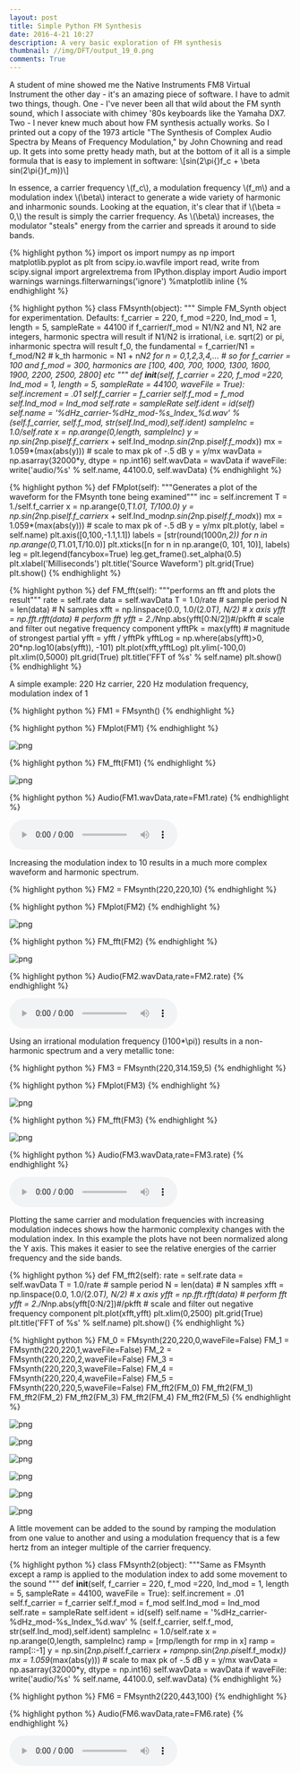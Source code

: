 ```yaml
---
layout: post
title: Simple Python FM Synthesis
date: 2016-4-21 10:27 
description: A very basic exploration of FM synthesis
thumbnail: //img/DFT/output_19_0.png
comments: True
---
```


<script src='https://cdn.mathjax.org/mathjax/latest/MathJax.js?config=TeX-AMS-MML_HTMLorMML'></script>
A student of mine showed me the Native Instruments FM8 Virtual Instrument the other day - it's an amazing piece of software. I have to admit two things, though. One - I've never been all that wild about the FM synth sound, which I associate with chimey '80s keyboards like the Yamaha DX7. Two - I never knew much about how FM synthesis actually works. So I printed out a copy of the 1973 article "The Synthesis of Complex Audio Spectra by Means of Frequency Modulation," by John Chowning and read up. It gets into some pretty heady math, but at the bottom of it all is a simple formula that is easy to implement in software: 
\\[sin(2\pi{}f_c + \beta sin(2\pi{}f_m))\\]

In essence, a carrier frequency \\(f_c\\), a modulation frequency \\(f_m\\) and a modulation index \\(\beta\\) interact to generate a wide variety of harmonic and inharmonic sounds. Looking at the equation, it's clear that if \\(\beta = 0,\\) the result is simply the carrier frequency. As \\(\beta\\) increases, the modulator "steals" energy from the carrier and spreads it around to side bands. 


{% highlight python %}
import os
import numpy as np
import matplotlib.pyplot as plt
from scipy.io.wavfile import read, write
from scipy.signal import argrelextrema
from IPython.display import Audio
import warnings
warnings.filterwarnings('ignore')
%matplotlib inline
{% endhighlight %}


{% highlight python %}
class FMsynth(object):
    """
    Simple FM_Synth object for experimentation.
    Defaults: f_carrier = 220, f_mod =220, Ind_mod = 1, length = 5, sampleRate = 44100
    if f_carrier/f_mod = N1/N2 and N1, N2 are integers, harmonic spectra will result
    if N1/N2 is irrational, i.e. sqrt(2) or pi, inharmonic spectra will result 
    f_0, the fundamental = f_carrier/N1 = f_mod/N2
    # k_th harmonic = N1 + n*N2 for n = 0,1,2,3,4,...
    # so for f_carrier = 100 and f_mod = 300, harmonics are [100, 400, 700, 1000, 1300, 1600, 1900, 2200, 2500, 2800] etc
    """
    def __init__(self, f_carrier = 220, f_mod =220, Ind_mod = 1, length = 5, sampleRate = 44100, waveFile = True):
        self.increment = .01
        self.f_carrier = f_carrier
        self.f_mod = f_mod
        self.Ind_mod = Ind_mod
        self.rate = sampleRate
        self.ident = id(self)
        self.name = '%dHz_carrier-%dHz_mod-%s_Index_%d.wav' % (self.f_carrier, self.f_mod, str(self.Ind_mod),self.ident)
        sampleInc = 1.0/self.rate
        x = np.arange(0,length, sampleInc)
        y = np.sin(2*np.pi*self.f_carrier*x + self.Ind_mod*np.sin(2*np.pi*self.f_mod*x))
        mx = 1.059*(max(abs(y))) # scale to max pk of -.5 dB
        y = y/mx
        wavData = np.asarray(32000*y, dtype = np.int16)
        self.wavData = wavData
        if waveFile:
            write('audio/%s' % self.name, 44100.0, self.wavData)
{% endhighlight %}


{% highlight python %}
    def FMplot(self):
        """Generates a plot of the waveform for the FMsynth tone being examined"""
        inc = self.increment
        T = 1./self.f_carrier
        x = np.arange(0,T*1.01, T/100.0)
        y = np.sin(2*np.pi*self.f_carrier*x + self.Ind_mod*np.sin(2*np.pi*self.f_mod*x))
        mx = 1.059*(max(abs(y))) # scale to max pk of -.5 dB
        y = y/mx
        plt.plot(y, label = self.name)
        plt.axis([0,100,-1.1,1.1])
        labels = [str(round(1000*n,2)) for n in np.arange(0,T*1.01,T/10.0)]
        plt.xticks([n for n in np.arange(0, 101, 10)], labels)
        leg = plt.legend(fancybox=True)
        leg.get_frame().set_alpha(0.5)
        plt.xlabel('Milliseconds')
        plt.title('Source Waveform')
        plt.grid(True)
        plt.show()
{% endhighlight %}


{% highlight python %}
    def FM_fft(self):
        """performs an fft and plots the result"""
        rate = self.rate
        data = self.wavData
        T = 1.0/rate # sample period
        N = len(data) # N samples
        xfft = np.linspace(0.0, 1.0/(2.0*T), N/2) # x axis
        yfft = np.fft.rfft(data) # perform fft
        yfft = 2./N*np.abs(yfft[0:N/2])#/pkfft # scale and filter out negative frequency component
        yfftPk = max(yfft) # magnitude of strongest partial
        yfft = yfft / yfftPk
        yfftLog = np.where(abs(yfft)>0, 20*np.log10(abs(yfft)), -101)
        plt.plot(xfft,yfftLog)
        plt.ylim(-100,0)
        plt.xlim(0,5000)
        plt.grid(True)
        plt.title('FFT of %s' % self.name)
        plt.show()
{% endhighlight %}

A simple example: 220 Hz carrier, 220 Hz modulation frequency, modulation index of 1


{% highlight python %}
FM1 = FMsynth() 
{% endhighlight %}


{% highlight python %}
FMplot(FM1)
{% endhighlight %}


![png](/img/SimplePythonFMSynthesis/output_7_0.png)



{% highlight python %}
FM_fft(FM1)
{% endhighlight %}


![png](/img/SimplePythonFMSynthesis/output_8_0.png)



{% highlight python %}
Audio(FM1.wavData,rate=FM1.rate)
{% endhighlight %}





<audio controls="controls" >
    <source src="/audio/fmsynth/220Hz_carrier-220Hz_mod-1_Index_4586280080.mp3" type="audio/mp3">
    Your browser does not support the audio element.
</audio>



Increasing the modulation index to 10 results in a much more complex waveform and harmonic spectrum.


{% highlight python %}
FM2 = FMsynth(220,220,10)
{% endhighlight %}


{% highlight python %}
FMplot(FM2)
{% endhighlight %}


![png](/img/SimplePythonFMSynthesis/output_12_0.png)



{% highlight python %}
FM_fft(FM2)
{% endhighlight %}


![png](/img/SimplePythonFMSynthesis/output_13_0.png)



{% highlight python %}
Audio(FM2.wavData,rate=FM2.rate)
{% endhighlight %}





<audio controls="controls" >
    <source src="/audio/fmsynth/220Hz_carrier-220Hz_mod-10_Index_4634749776.mp3" type="audio/mp3">
    Your browser does not support the audio element.
</audio>




Using an irrational modulation frequency (\)100*\pi\)) results in a non-harmonic spectrum and a very metallic tone:


{% highlight python %}
FM3 = FMsynth(220,314.159,5)
{% endhighlight %}


{% highlight python %}
FMplot(FM3)
{% endhighlight %}


![png](/img/SimplePythonFMSynthesis/output_17_0.png)



{% highlight python %}
FM_fft(FM3)
{% endhighlight %}


![png](/img/SimplePythonFMSynthesis/output_18_0.png)



{% highlight python %}
Audio(FM3.wavData,rate=FM3.rate)
{% endhighlight %}




<audio controls="controls" >
    <source src="/audio/fmsynth/220Hz_carrier-314Hz_mod-5_Index_4652390736.mp3" type="audio/mp3">
    Your browser does not support the audio element.
</audio>




Plotting the same carrier and modulation frequencies with increasing modulation indeces shows how the harmonic complexity changes with the modulation index. In this example the plots have not been normalized along the Y axis. This makes it easier to see the relative energies of the carrier frequency and the side bands.


{% highlight python %}
def FM_fft2(self):
        rate = self.rate
        data = self.wavData
        T = 1.0/rate # sample period
        N = len(data) # N samples
        xfft = np.linspace(0.0, 1.0/(2.0*T), N/2) # x axis
        yfft = np.fft.rfft(data) # perform fft
        yfft = 2./N*np.abs(yfft[0:N/2])#/pkfft # scale and filter out negative frequency component
        plt.plot(xfft,yfft)
        plt.xlim(0,2500)
        plt.grid(True)
        plt.title('FFT of %s' % self.name)
        plt.show()
{% endhighlight %}


{% highlight python %}
FM_0 = FMsynth(220,220,0,waveFile=False)
FM_1 = FMsynth(220,220,1,waveFile=False)
FM_2 = FMsynth(220,220,2,waveFile=False)
FM_3 = FMsynth(220,220,3,waveFile=False)
FM_4 = FMsynth(220,220,4,waveFile=False)
FM_5 = FMsynth(220,220,5,waveFile=False)
FM_fft2(FM_0)
FM_fft2(FM_1)
FM_fft2(FM_2)
FM_fft2(FM_3)
FM_fft2(FM_4)
FM_fft2(FM_5)
{% endhighlight %}


![png](/img/SimplePythonFMSynthesis/output_22_0.png)



![png](/img/SimplePythonFMSynthesis/output_22_1.png)



![png](/img/SimplePythonFMSynthesis/output_22_2.png)



![png](/img/SimplePythonFMSynthesis/output_22_3.png)



![png](/img/SimplePythonFMSynthesis/output_22_4.png)



![png](/img/SimplePythonFMSynthesis/output_22_5.png)


A little movement can be added to the sound by ramping the modulation from one value to another and using a modulation frequency that is a few hertz from an integer multiple of the carrier frequency.


{% highlight python %}
class FMsynth2(object):
    """Same as FMsynth except a ramp is applied to the modulation index to add some movement to the sound
    """
    def __init__(self, f_carrier = 220, f_mod =220, Ind_mod = 1, length = 5, sampleRate = 44100, waveFile = True):
        self.increment = .01
        self.f_carrier = f_carrier
        self.f_mod = f_mod
        self.Ind_mod = Ind_mod
        self.rate = sampleRate
        self.ident = id(self)
        self.name = '%dHz_carrier-%dHz_mod-%s_Index_%d.wav' % (self.f_carrier, self.f_mod, str(self.Ind_mod),self.ident)
        sampleInc = 1.0/self.rate
        x = np.arange(0,length, sampleInc)
        ramp = [rmp/length for rmp in x]
        ramp = ramp[::-1]
        y = np.sin(2*np.pi*self.f_carrier*x + ramp*np.sin(2*np.pi*self.f_mod*x))
        mx = 1.059*(max(abs(y))) # scale to max pk of -.5 dB
        y = y/mx
        wavData = np.asarray(32000*y, dtype = np.int16)
        self.wavData = wavData
        if waveFile:
            write('audio/%s' % self.name, 44100.0, self.wavData)
{% endhighlight %}


{% highlight python %}
FM6 = FMsynth2(220,443,100)
{% endhighlight %}


{% highlight python %}
Audio(FM6.wavData,rate=FM6.rate)
{% endhighlight %}





<audio controls="controls" >
    <source src="/audio/fmsynth/220Hz_carrier-443Hz_mod-100_Index_4651566288.mp3" type="audio/mp3">
    Your browser does not support the audio element.
</audio>






